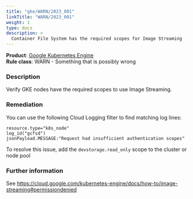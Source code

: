 ```yaml
---
title: "gke/WARN/2023_001"
linkTitle: "WARN/2023_001"
weight: 1
type: docs
description: >
  Container File System has the required scopes for Image Streaming
---
```


**Product**: [Google Kubernetes Engine](https://cloud.google.com/kubernetes-engine)\
**Rule class**: WARN - Something that is possibly wrong

### Description

Verify GKE nodes have the required scopes to use Image Streaming.

### Remediation

You can use the following Cloud Logging filter to find matching log lines:

```
resource.type="k8s_node"
log_id("gcfsd")
jsonPayload.MESSAGE:"Request had insufficient authentication scopes"
```

To resolve this issue, add the `devstorage.read_only` scope to the cluster or node pool

### Further information

See https://cloud.google.com/kubernetes-engine/docs/how-to/image-streaming#permissiondenied
